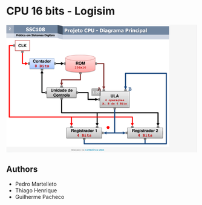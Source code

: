 # CPU 16 bits - Logisim

![cpu](Circuitos/CPU.PNG)

## Authors

* Pedro Martelleto
* Thiago Henrique
* Guilherme Pacheco
